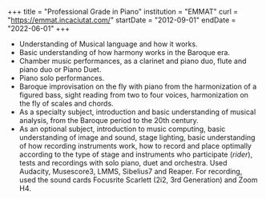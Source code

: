 +++
title = "Professional Grade in Piano"
institution = "EMMAT"
curl = "https://emmat.incaciutat.com/"
startDate = "2012-09-01"
endDate = "2022-06-01"
+++
* Understanding of Musical language and how it works.
* Basic understanding of how harmony works in the Baroque era.
* Chamber music performances, as a clarinet and piano duo, flute and piano duo or Piano Duet.
* Piano solo performances.
* Baroque improvisation on the fly with piano from the harmonization of a figured bass, sight reading from two to four voices, harmonization on the fly of scales and chords.
* As a specialty subject, introduction and basic understanding of musical analysis, from the Baroque period to the 20th century.
* As an optional subject, introduction to music computing, basic understanding of image and sound, stage lighting, basic understanding of how recording instruments work, how to record and place optimally according to the type of stage and instruments who participate (*rider*), tests and recordings with solo piano, duet and orchestra. Used Audacity, Musescore3, LMMS, Sibelius7 and Reaper. For recording, used the sound cards Focusrite Scarlett (2i2, 3rd Generation) and Zoom H4.